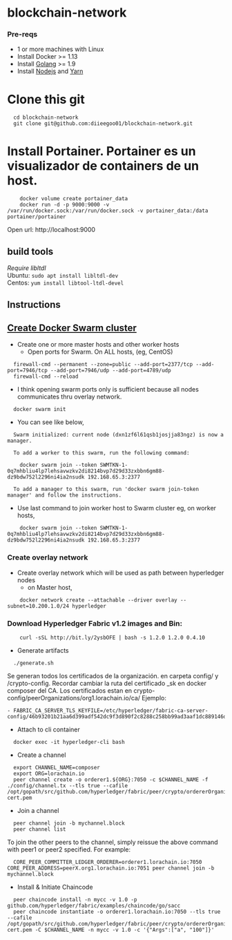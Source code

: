 # blockchain-network

### Pre-reqs

* 1 or more machines with Linux
* Install Docker >= 1.13
* Install [Golang](https://golang.org/doc/install) >= 1.9
* Install [Nodejs](https://nodejs.org/en/download/) and [Yarn](https://yarnpkg.com/lang/en/docs/install/#mac-stable)


# Clone this git

```
  cd blockchain-network
  git clone git@github.com:diieegoo01/blockchain-network.git
```

# Install Portainer. Portainer es un visualizador de containers de un host.

```
    docker volume create portainer_data
    docker run -d -p 9000:9000 -v /var/run/docker.sock:/var/run/docker.sock -v portainer_data:/data portainer/portainer
```

Open url: http://localhost:9000

## build tools
_Require libltdl_  
Ubuntu: `sudo apt install libltdl-dev`  
Centos: `yum install libtool-ltdl-devel`

## Instructions


## [Create Docker Swarm cluster](https://docs.docker.com/engine/swarm/swarm-tutorial/)

* Create one or more master hosts and other worker hosts
  * Open ports for Swarm. On ALL hosts, (eg, CentOS)

```
  firewall-cmd --permanent --zone=public --add-port=2377/tcp --add-port=7946/tcp --add-port=7946/udp --add-port=4789/udp
  firewall-cmd --reload
```

* I think opening swarm ports only is sufficient because all nodes communicates thru overlay network.


```
  docker swarm init
```

* You can see like below,

```
  Swarm initialized: current node (dxn1zf6l61qsb1josjja83ngz) is now a manager.

  To add a worker to this swarm, run the following command:

    docker swarm join --token SWMTKN-1-0q7mhbliu4lp7lehsavwzkv2di8214bvp7d29d33zxbbn6gm88-dz9bdw752l2296ni4ia2nsudk 192.168.65.3:2377

  To add a manager to this swarm, run 'docker swarm join-token manager' and follow the instructions.
```

* Use last command to join worker host to Swarm cluster
  eg, on worker hosts,

```
    docker swarm join --token SWMTKN-1-0q7mhbliu4lp7lehsavwzkv2di8214bvp7d29d33zxbbn6gm88-dz9bdw752l2296ni4ia2nsudk 192.168.65.3:2377
```

### Create overlay network

* Create overlay network which will be used as path between hyperledger nodes
  * on Master host,

```
    docker network create --attachable --driver overlay --subnet=10.200.1.0/24 hyperledger
```

### Download Hyperledger Fabric v1.2 images and Bin:
```
    curl -sSL http://bit.ly/2ysbOFE | bash -s 1.2.0 1.2.0 0.4.10

```

* Generate artifacts

```
  ./generate.sh
```
Se generan todos los certificados de la organización. en carpeta config/ y /crypto-config. Recordar cambiar la ruta del certificado _sk en docker composer del CA. Los certificados estan en crypto-config/peerOrganizations/org1.lorachain.io/ca/ Ejemplo: 
```
- FABRIC_CA_SERVER_TLS_KEYFILE=/etc/hyperledger/fabric-ca-server-config/46b93201b21aa6d399adf542dc9f3d890f2c8288c258bb99ad3aaf1dc889146d_sk
```
* Attach to cli container

```
  docker exec -it hyperledger-cli bash
```

* Create a channel

```
  export CHANNEL_NAME=composer
  export ORG=lorachain.io
  peer channel create -o orderer1.${ORG}:7050 -c $CHANNEL_NAME -f ./config/channel.tx --tls true --cafile /opt/gopath/src/github.com/hyperledger/fabric/peer/crypto/ordererOrganizations/$ORG/orderers/orderer1.${ORG}/msp/tlscacerts/tlsca.${ORG}-cert.pem
```

* Join a channel

```
  peer channel join -b mychannel.block
  peer channel list
```
  To join the other peers to the channel, simply reissue the above command with peer1 or peer2 specified. For example:
```
  CORE_PEER_COMMITTER_LEDGER_ORDERER=orderer1.lorachain.io:7050 CORE_PEER_ADDRESS=peerX.org1.lorachain.io:7051 peer channel join -b mychannel.block
```


* Install & Initiate Chaincode

```
  peer chaincode install -n mycc -v 1.0 -p github.com/hyperledger/fabric/examples/chaincode/go/sacc
  peer chaincode instantiate -o orderer1.lorachain.io:7050 --tls true --cafile /opt/gopath/src/github.com/hyperledger/fabric/peer/crypto/ordererOrganizations/lorachain.io/orderers/orderer1.lorachain.io/msp/tlscacerts/tlsca.lorachain.io-cert.pem -C $CHANNEL_NAME -n mycc -v 1.0 -c '{"Args":["a", "100"]}'
```